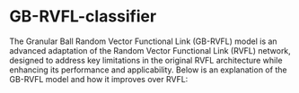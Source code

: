 # GB-RVFL-classifier
 The Granular Ball Random Vector Functional Link (GB-RVFL) model is an advanced adaptation of the Random Vector Functional Link (RVFL) network, designed to address key limitations in the original RVFL architecture while enhancing its performance and applicability. Below is an explanation of the GB-RVFL model and how it improves over RVFL:
